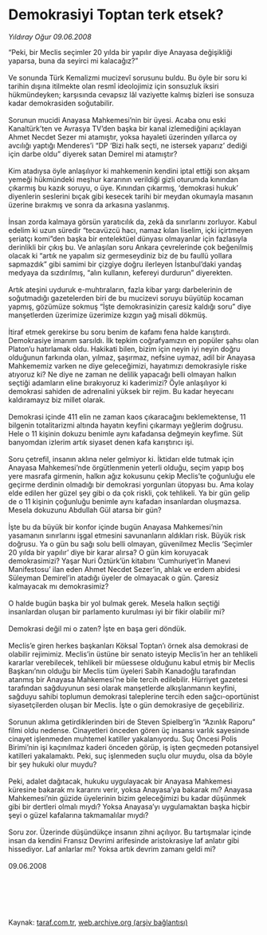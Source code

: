# Demokrasiyi Toptan terk etsek?

*Yıldıray Oğur 09.06.2008*

<div class="taraf_structure_2col_1zq">
<div class="margen_n">



 <p>“Peki, bir Meclis seçimler 20 yılda bir yapılır diye Anayasa değişikliği yaparsa, buna da seyirci mi kalacağız?” <br/>
<br/>
Ve sonunda Türk Kemalizmi mucizevî sorusunu buldu. Bu öyle bir soru ki tarihin dışına itilmekte olan resmî ideolojimiz için sonsuzluk iksiri hükmündeyken; karşısında cevapsız lâl vaziyette kalmış bizleri ise sonsuza kadar demokrasiden soğutabilir.<br/>
<br/>
Sorunun mucidi Anayasa Mahkemesi’nin bir üyesi. Acaba onu eski Kanaltürk’ten ve Avrasya TV’den başka bir kanal izlemediğini açıklayan Ahmet Necdet Sezer mi atamıştır, yoksa hayaleti üzerinden yıllarca oy avcılığı yaptığı Menderes’i “DP ‘Bizi halk seçti, ne istersek yaparız’ dediği için darbe oldu” diyerek satan Demirel mi atamıştır?<br/>
<br/>
Kim atadıysa öyle anlaşılıyor ki mahkemenin kendini iptal ettiği son akşam yemeği hükmündeki meşhur kararının verildiği gizli oturumda kınından çıkarmış bu kazık soruyu, o üye. Kınından çıkarmış, ‘demokrasi hukuk’ diyenlerin seslerini bıçak gibi kesecek tarihi bir meydan okumayla masanın üzerine bırakmış ve sonra da arkasına yaslanmış.<br/>
<br/>
İnsan zorda kalmaya görsün yaratıcılık da, zekâ da sınırlarını zorluyor. Kabul edelim ki uzun süredir “tecavüzcü hacı, namaz kılan liselim, içki içirtmeyen şeriatçı komi”den başka bir entelektüel dünyası olmayanlar için fazlasıyla derinlikli bir çıkış bu. Ve anlaşılan soru Ankara çevrelerinde çok beğenilmiş olacak ki “artık ne yapalım siz germeseydiniz biz de bu faullü yollara sapmazdık” gibi samimi bir çizgiye doğru ilerleyen İstanbul’daki yandaş medyaya da sızdırılmış, “alın kullanın, kefereyi durdurun” diyerekten.<br/>
<br/>
Artık ateşini uyduruk e-muhtıraların, fazla kibar yargı darbelerinin de soğutmadığı gazetelerden biri de bu mucizevi soruyu büyütüp kocaman yapmış, gözümüze sokmuş “İşte demokrasinizin çaresiz kaldığı soru” diye manşetlerden üzerimize üzerimize kızgın yağ misali dökmüş.<br/>
<br/>
İtiraf etmek gerekirse bu soru benim de kafamı fena halde karıştırdı. Demokrasiye imanım sarsıldı. İlk tepkim coğrafyamızın en popüler şahsı olan Platon’u hatırlamak oldu. Hakikati bilen, bizim için neyin iyi neyin doğru olduğunun farkında olan, yılmaz, şaşırmaz, nefsine uymaz, adil bir Anayasa Mahkememiz varken ne diye geleceğimizi, hayatımızı demokrasiyle riske atıyoruz ki? Ne diye ne zaman ne delilik yapacağı belli olmayan halkın seçtiği adamların eline bırakıyoruz ki kaderimizi? Öyle anlaşılıyor ki demokrasi sahiden de adrenalini yüksek bir rejim. Bu kadar heyecanı kaldıramayız biz millet olarak.<br/>
<br/>
Demokrasi içinde 411 elin ne zaman kaos çıkaracağını beklemektense, 11 bilgenin totalitarizmi altında hayatın keyfini çıkarmayı yeğlerim doğrusu. Hele o 11 kişinin dokuzu benimle aynı kafadansa değmeyin keyfime. Süt banyomdan izlerim artık siyaset denen kafa karıştırıcı işi.<br/>
<br/>
Soru çetrefil, insanın aklına neler gelmiyor ki. İktidarı elde tutmak için Anayasa Mahkemesi’nde örgütlenmenin yeterli olduğu, seçim yapıp boş yere masrafa girmenin, halkın ağız kokusunu çekip Meclis’te çoğunluğu ele geçirme derdinin olmadığı bir demokrasi yorgunları ütopyası bu. Ama kolay elde edilen her güzel şey gibi o da çok riskli, çok tehlikeli. Ya bir gün gelip de o 11 kişinin çoğunluğu benimle aynı kafadan insanlardan oluşmazsa. Mesela dokuzunu Abdullah Gül atarsa bir gün?<br/>
<br/>
İşte bu da büyük bir konfor içinde bugün Anayasa Mahkemesi’nin yasamanın sınırlarını işgal etmesini savunanların aldıkları risk. Büyük risk doğrusu. Ya o gün bu sağı solu belli olmayan, güvenilmez Meclis ‘Seçimler 20 yılda bir yapılır’ diye bir karar alırsa? O gün kim koruyacak demokrasimizi? Yaşar Nuri Öztürk’ün kitabını ‘Cumhuriyet’in Manevi Manifestosu’ ilan eden Ahmet Necdet Sezer’in, ahlak ve erdem abidesi Süleyman Demirel’in atadığı üyeler de olmayacak o gün. Çaresiz kalmayacak mı demokrasimiz? <br/>
<br/>
O halde bugün başka bir yol bulmak gerek. Mesela halkın seçtiği insanlardan oluşan bir parlamento kurulması iyi bir fikir olabilir mi?<br/>
<br/>
Demokrasi değil mi o zaten? İşte en başa geri döndük. <br/>
<br/>
Meclis’e giren herkes başkanları Köksal Toptan’ı örnek alsa demokrasi de olabilir rejimimiz. Meclis’in üstüne bir senato isteyip Meclis’in her an tehlikeli kararlar verebilecek, tehlikeli bir müessese olduğunu kabul etmiş bir Meclis Başkanı’nın olduğu bir Meclis tüm üyeleri Sabih Kanadoğlu tarafından atanmış bir Anayasa Mahkemesi’ne bile tercih edilebilir. Hürriyet gazetesi tarafından sağduyunun sesi olarak manşetlerde alkışlanmanın keyfini, sağduyu sahibi toplumun demokrasi taleplerine tercih eden sağcı-oportünist siyasetçilerden oluşan bir Meclis. İşte o gün demokrasiye de geçebiliriz.<br/>
<br/>
Sorunun aklıma getirdiklerinden biri de Steven Spielberg’in “Azınlık Raporu” filmi oldu nedense. Cinayetleri önceden gören üç insansı varlık sayesinde cinayet işlenmeden muhtemel katiller yakalanıyordu. Suç Öncesi Polis Birimi’nin işi kaçınılmaz kaderi önceden görüp, iş işten geçmeden potansiyel katilleri yakalamaktı. Peki, suç işlenmeden suçlu olur muydu, olsa da böyle bir şey hukuki olur muydu? <br/>
<br/>
Peki, adalet dağıtacak, hukuku uygulayacak bir Anayasa Mahkemesi küresine bakarak mı kararını verir, yoksa Anayasa’ya bakarak mı? Anayasa Mahkemesi’nin güzide üyelerinin bizim geleceğimizi bu kadar düşünmek gibi bir dertleri olmalı mıydı? Yoksa Anayasa’yı uygulamaktan başka hiçbir şeyi o güzel kafalarına takmamalılar mıydı?<br/>
<br/>
Soru zor. Üzerinde düşündükçe insanın zihni açılıyor. Bu tartışmalar içinde insan da kendini Fransız Devrimi arifesinde aristokrasiye laf anlatır gibi hissediyor. Laf anlarlar mı? Yoksa artık devrim zamanı geldi mi?<br/>
<br/>
09.06.2008</p>
<br/>
<br/>
<br/>



<br/>


<div id="taraf_not">
</div>

</div>


</div>

Kaynak: [taraf.com.tr](http://www.taraf.com.tr:80/makale/849.htm), [web.archive.org (arşiv bağlantısı)](http://web.archive.org/web/20090913025106/http://www.taraf.com.tr:80/makale/849.htm)
